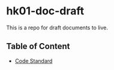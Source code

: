 # hk01-doc-draft

This is a repo for draft documents to live.

## Table of Content

- [Code Standard](https://github.com/michaelchuhk01/hk01-doc-draft/blob/master/CodeStandard/hk01-mobile-app-code-standard.md#hk01-mobile-app-code-standard)